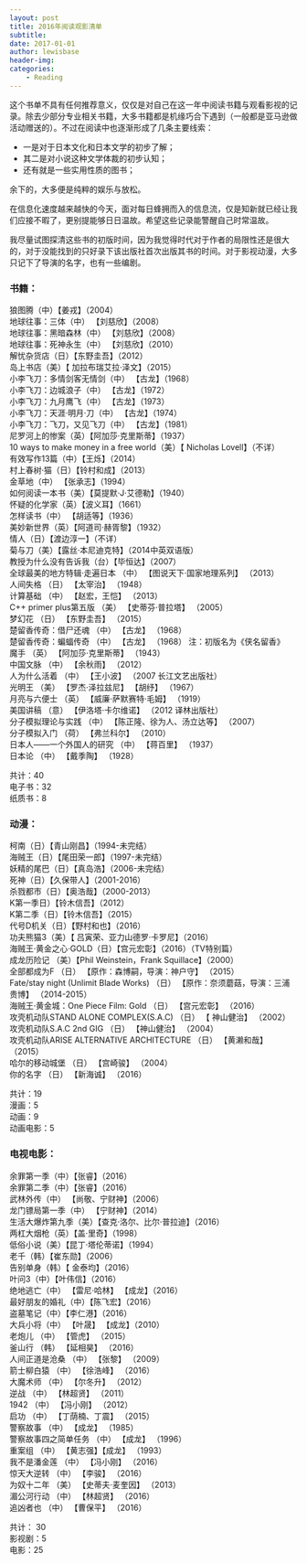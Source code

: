 ```yaml
---
layout: post
title: 2016年阅读观影清单
subtitle:
date: 2017-01-01
author: lewisbase
header-img:
categories: 
    - Reading
---
```

这个书单不具有任何推荐意义，仅仅是对自己在这一年中阅读书籍与观看影视的记录。除去少部分专业相关书籍，大多书籍都是机缘巧合下遇到（一般都是亚马逊做活动赠送的）。不过在阅读中也逐渐形成了几条主要线索：

* 一是对于日本文化和日本文学的初步了解；
* 其二是对小说这种文学体裁的初步认知；
* 还有就是一些实用性质的图书；

余下的，大多便是纯粹的娱乐与放松。

在信息化速度越来越快的今天，面对每日蜂拥而入的信息流，仅是知新就已经让我们应接不暇了，更别提能够日日温故。希望这些记录能警醒自己时常温故。

我尽量试图探清这些书的初版时间，因为我觉得时代对于作者的局限性还是很大的，对于没能找到的只好录下该出版社首次出版其书的时间。对于影视动漫，大多只记下了导演的名字，也有一些编剧。

### 书籍：

狼图腾（中）【姜戎】（2004）  
地球往事：三体（中） 【刘慈欣】（2008）  
地球往事：黑暗森林（中） 【刘慈欣】（2008）  
地球往事：死神永生（中） 【刘慈欣】（2010）  
解忧杂货店（日）【东野圭吾】（2012）  
岛上书店（美）【 加拉布瑞艾拉·泽文】（2015）  
小李飞刀：多情剑客无情剑（中） 【古龙】（1968）  
小李飞刀：边城浪子（中） 【古龙】（1972）  
小李飞刀：九月鹰飞（中） 【古龙】（1973）  
小李飞刀：天涯·明月·刀（中） 【古龙】（1974）  
小李飞刀：飞刀，又见飞刀（中） 【古龙】（1981）  
尼罗河上的惨案（英）【阿加莎·克里斯蒂】（1937）  
10 ways to make money in a free world（美）【 Nicholas Lovell】（不详）  
有效写作13篇（中）【王烁】（2014）  
村上春树·猫（日）【铃村和成】（2013）  
金草地（中） 【张承志】（1994）  
如何阅读一本书（美）【莫提默·J·艾德勒】（1940）  
怀疑的化学家（英）【波义耳】（1661）  
怎样读书（中） 【胡适等】（1936）  
美妙新世界（英）【阿道司·赫胥黎】（1932）  
情人（日）【渡边淳一】（不详）  
菊与刀（美）【露丝·本尼迪克特】（2014中英双语版）  
教授为什么没有告诉我（台）【毕恒达】（2007）  
全球最美的地方特辑·走遍日本 （中） 【图说天下·国家地理系列】 （2013）  
人间失格 （日） 【太宰治】 （1948）  
计算基础 （中） 【赵宏，王恺】 （2013）  
C++ primer plus第五版 （美） 【史蒂芬·普拉塔】 （2005）  
梦幻花 （日） 【东野圭吾】 （2015）  
楚留香传奇：借尸还魂 （中） 【古龙】 （1968）  
楚留香传奇：蝙蝠传奇 （中） 【古龙】 （1968） 注：初版名为《侠名留香》  
魔手 （英） 【阿加莎·克里斯蒂】 （1943）  
中国文脉 （中） 【余秋雨】 （2012）  
人为什么活着 （中） 【王小波】 （2007 长江文艺出版社）  
光明王 （美） 【罗杰·泽拉兹尼】 【胡纾】 （1967）  
月亮与六便士 （英） 【威廉·萨默赛特·毛姆】 （1919）  
美国讲稿 （意） 【伊洛塔·卡尔维诺】 （2012 译林出版社）  
分子模拟理论与实践 （中） 【陈正隆、徐为人、汤立达等】 （2007）  
分子模拟入门 （荷） 【弗兰科尔】 （2010）  
日本人——一个外国人的研究 （中） 【蒋百里】 （1937）  
日本论 （中） 【戴季陶】 （1928）  

共计：40  
电子书：32  
纸质书：8  


### 动漫：

柯南（日）【青山刚昌】（1994-未完结）  
海贼王（日）【尾田荣一郎】（1997-未完结）  
妖精的尾巴（日）【真岛浩】（2006-未完结）  
死神（日）【久保带人】（2001-2016）  
杀戮都市（日）【奥浩哉】（2000-2013）  
K第一季日）【铃木信吾】（2012）  
K第二季（日）【铃木信吾】（2015）  
代号D机关（日）【野村和也】（2016）  
功夫熊猫3（美）【 吕寅荣、亚力山德罗·卡罗尼】（2016）  
海贼王·黄金之心·GOLD（日）【宫元宏彰】（2016）（TV特别篇）  
成龙历险记 （美）【Phil Weinstein，Frank Squillace】（2000）  
全部都成为F （日） 【原作：森博嗣，导演：神户守】 （2015）  
Fate/stay night (Unlimit Blade Works) （日） 【原作：奈须蘑菇，导演：三浦贵博】 （2014-2015）  
海贼王·黄金城：One Piece Film: Gold （日） 【宫元宏彰】 （2016）  
攻壳机动队STAND ALONE COMPLEX(S.A.C) （日） 【 神山健治】 （2002）  
攻壳机动队S.A.C 2nd GIG （日） 【神山健治】 （2004）  
攻壳机动队ARISE ALTERNATIVE ARCHITECTURE （日） 【黄濑和哉】 （2015）  
哈尔的移动城堡 （日） 【宫崎骏】 （2004）  
你的名字 （日） 【新海诚】 （2016）  

共计：19  
漫画：5  
动画：9  
动画电影：5  


### 电视电影：

余罪第一季（中）【张睿】（2016）  
余罪第二季（中）【张睿】（2016）  
武林外传（中） 【尚敬、宁财神】（2006）  
龙门镖局第一季（中） 【宁财神】（2014）  
生活大爆炸第九季（美）【查克·洛尔、比尔·普拉迪】（2016）  
两杠大烟枪（英）【盖·里奇】（1998）  
低俗小说（美）【昆丁·塔伦蒂诺】（1994）  
老千（韩）【崔东勋】（2006）  
告别单身（韩）【 金泰均】（2016）  
叶问3（中）【叶伟信】（2016）  
绝地逃亡（中） 【雷尼·哈林】 【成龙】（2016）  
最好朋友的婚礼（中）【陈飞宏】（2016）  
盗墓笔记（中）【李仁港】（2016）  
大兵小将（中） 【叶晟】 【成龙】（2010）  
老炮儿 （中） 【管虎】 （2015）  
釜山行 （韩） 【延相昊】 （2016）  
人间正道是沧桑 （中） 【张黎】 （2009）  
箭士柳白猿 （中） 【徐浩峰】 （2016）  
大魔术师 （中） 【尔冬升】 （2012）  
逆战 （中） 【林超贤】 （2011）  
1942 （中） 【冯小刚】 （2012）  
启功 （中） 【丁荫楠、丁震】 （2015）  
警察故事 （中） 【成龙】 （1985）  
警察故事四之简单任务 （中） 【成龙】 （1996）  
重案组 （中） 【黄志强】【成龙】 （1993）  
我不是潘金莲 （中） 【冯小刚】 （2016）  
惊天大逆转 （中） 【李骏】 （2016）  
为奴十二年 （美） 【史蒂夫·麦奎因】 （2013）  
湄公河行动 （中） 【林超贤】 （2016）  
追凶者也 （中） 【曹保平】 （2016）  

共计： 30  
影视剧：5  
电影：25  
